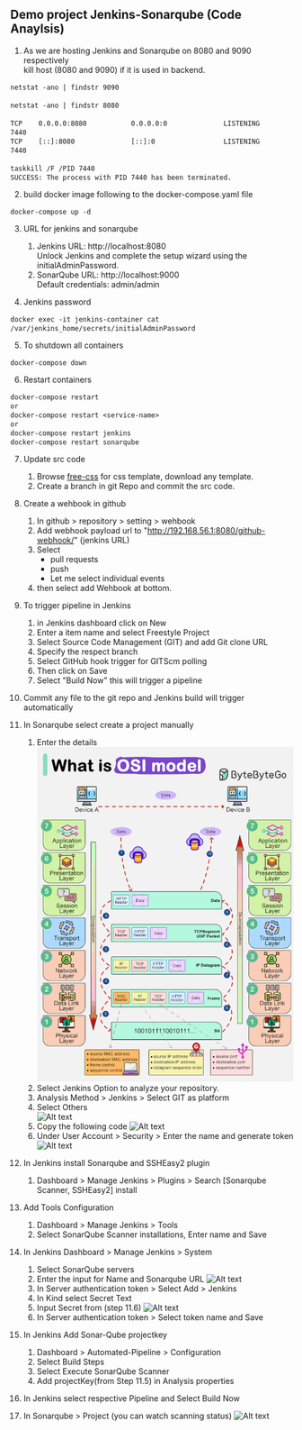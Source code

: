 ## Demo project Jenkins-Sonarqube (Code Anaylsis)


1. As we are hosting Jenkins and Sonarqube on 8080 and 9090 respectively  
kill host (8080 and 9090)  if it is used in backend.

```shell
netstat -ano | findstr 9090 

netstat -ano | findstr 8080  

TCP    0.0.0.0:8080           0.0.0.0:0              LISTENING       7440  
TCP    [::]:8080              [::]:0                 LISTENING       7440  

taskkill /F /PID 7440
SUCCESS: The process with PID 7440 has been terminated.
```

2. build docker image following to the docker-compose.yaml file  
```shell 
docker-compose up -d
```

3. URL for jenkins and sonarqube
   1. Jenkins URL: http://localhost:8080  
   Unlock Jenkins and complete the setup wizard using the initialAdminPassword.
   2. SonarQube URL: http://localhost:9000  
   Default credentials: admin/admin

4. Jenkins password
```shell
docker exec -it jenkins-container cat /var/jenkins_home/secrets/initialAdminPassword
```
5. To shutdown all containers
```shell
docker-compose down
```

6. Restart containers
```shell
docker-compose restart
or 
docker-compose restart <service-name>
or
docker-compose restart jenkins
docker-compose restart sonarqube
```

7. Update src code
   1. Browse [free-css](https://www.free-css.com/free-css-templates)  for css template, download any template.
   2. Create a branch in git Repo and commit the src code.

8. Create a wehbook in github
   1. In github > repository > setting > wehbook
   2. Add webhook payload url to "http://192.168.56.1:8080/github-webhook/" (jenkins URL)
   3. Select 
      * pull requests
      * push 
      * Let me select individual events
   4. then select add Wehbook at bottom.

9. To trigger pipeline in Jenkins
   1. in Jenkins dashboard click on New
   2. Enter a item name and select Freestyle Project
   3. Select Source Code Management (GIT) and add Git clone URL
   4. Specify the respect branch
   5. Select GitHub hook trigger for GITScm polling
   6. Then click on Save
   7. Select "Build Now" this will trigger a pipeline

10. Commit any file to the git repo and Jenkins build will trigger automatically
11. In Sonarqube select create a project manually
    1. Enter the details  
    ![Alt text](image.png)
    2. Select Jenkins Option to analyze your repository.
    3. Analysis Method > Jenkins > Select GIT as platform
    4. Select Others  
    ![Alt text](image-1.png)
    5. Copy the following code
    ![Alt text](image-2.png)
    6. Under User Account > Security > Enter the name and generate token
    ![Alt text](image-4.png)

12. In Jenkins install Sonarqube and SSHEasy2 plugin  
    1. Dashboard > Manage Jenkins > Plugins > Search [Sonarqube Scanner, SSHEasy2] install

13. Add Tools Configuration  
    1. Dashboard > Manage Jenkins > Tools
    2. Select SonarQube Scanner installations, Enter name and Save

14. In Jenkins Dashboard > Manage Jenkins > System
    1. Select SonarQube servers
    2. Enter the input for Name and Sonarqube URL
    ![Alt text](image-5.png)
    3. In Server authentication token > Select Add > Jenkins
    4. In Kind select Secret Text
    5. Input Secret from (step 11.6)
    ![Alt text](image-6.png)
    6. In Server authentication token > Select token name and Save

15. In Jenkins Add Sonar-Qube projectkey 
    1. Dashboard > Automated-Pipeline > Configuration
    2. Select Build Steps 
    3. Select Execute SonarQube Scanner
    4. Add projectKey(from Step 11.5) in Analysis properties

16. In Jenkins select respective Pipeline and Select Build Now  
17. In Sonarqube > Project (you can watch scanning status)
![Alt text](image-7.png)